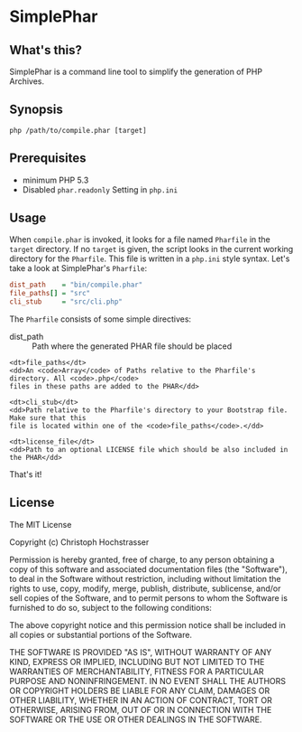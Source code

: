 SimplePhar
==========

## What's this?

SimplePhar is a command line tool to simplify the generation of PHP Archives.

## Synopsis
```
php /path/to/compile.phar [target]
```

## Prerequisites
* minimum PHP 5.3
* Disabled `phar.readonly` Setting in `php.ini`

## Usage

When `compile.phar` is invoked, it looks for a file named `Pharfile` in the `target` directory.
If no `target` is given, the script looks in the current working directory for the `Pharfile`. 
This file is written in a `php.ini` style syntax. Let's take a look at SimplePhar's `Pharfile`:

```ini
dist_path    = "bin/compile.phar"
file_paths[] = "src"
cli_stub     = "src/cli.php"
```

The `Pharfile` consists of some simple directives:

<dl>
    <dt>dist_path</dt>
    <dd>Path where the generated PHAR file should be placed</dd>
    
    <dt>file_paths</dt>
    <dd>An <code>Array</code> of Paths relative to the Pharfile's directory. All <code>.php</code> 
    files in these paths are added to the PHAR</dd>
    
    <dt>cli_stub</dt>
    <dd>Path relative to the Pharfile's directory to your Bootstrap file. Make sure that this
    file is located within one of the <code>file_paths</code>.</dd>
    
    <dt>license_file</dt>
    <dd>Path to an optional LICENSE file which should be also included in the PHAR</dd>
</dl>

That's it!

## License

The MIT License

Copyright (c) Christoph Hochstrasser

Permission is hereby granted, free of charge, to any person obtaining a copy
of this software and associated documentation files (the "Software"), to deal
in the Software without restriction, including without limitation the rights
to use, copy, modify, merge, publish, distribute, sublicense, and/or sell
copies of the Software, and to permit persons to whom the Software is
furnished to do so, subject to the following conditions:

The above copyright notice and this permission notice shall be included in
all copies or substantial portions of the Software.

THE SOFTWARE IS PROVIDED "AS IS", WITHOUT WARRANTY OF ANY KIND, EXPRESS OR
IMPLIED, INCLUDING BUT NOT LIMITED TO THE WARRANTIES OF MERCHANTABILITY,
FITNESS FOR A PARTICULAR PURPOSE AND NONINFRINGEMENT. IN NO EVENT SHALL THE
AUTHORS OR COPYRIGHT HOLDERS BE LIABLE FOR ANY CLAIM, DAMAGES OR OTHER
LIABILITY, WHETHER IN AN ACTION OF CONTRACT, TORT OR OTHERWISE, ARISING FROM,
OUT OF OR IN CONNECTION WITH THE SOFTWARE OR THE USE OR OTHER DEALINGS IN
THE SOFTWARE.
